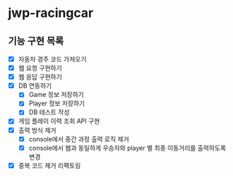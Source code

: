 # jwp-racingcar

## 기능 구현 목록
- [x] 자동차 경주 코드 가져오기
- [x] 웹 요청 구현하기
- [x] 웹 응답 구현하기
- [x] DB 연동하기
  - [x] Game 정보 저장하기
  - [x] Player 정보 저장하기
  - [x] DB 테스트 작성
- [x] 게임 플레이 이력 조회 API 구현
- [x] 출력 방식 제거
  - [x] console에서 중간 과정 출력 로직 제거
  - [x] console에서 웹과 동일하게 우승자와 player 별 최종 이동거리를 출력하도록 변경
- [x] 중복 코드 제거 리팩토링
